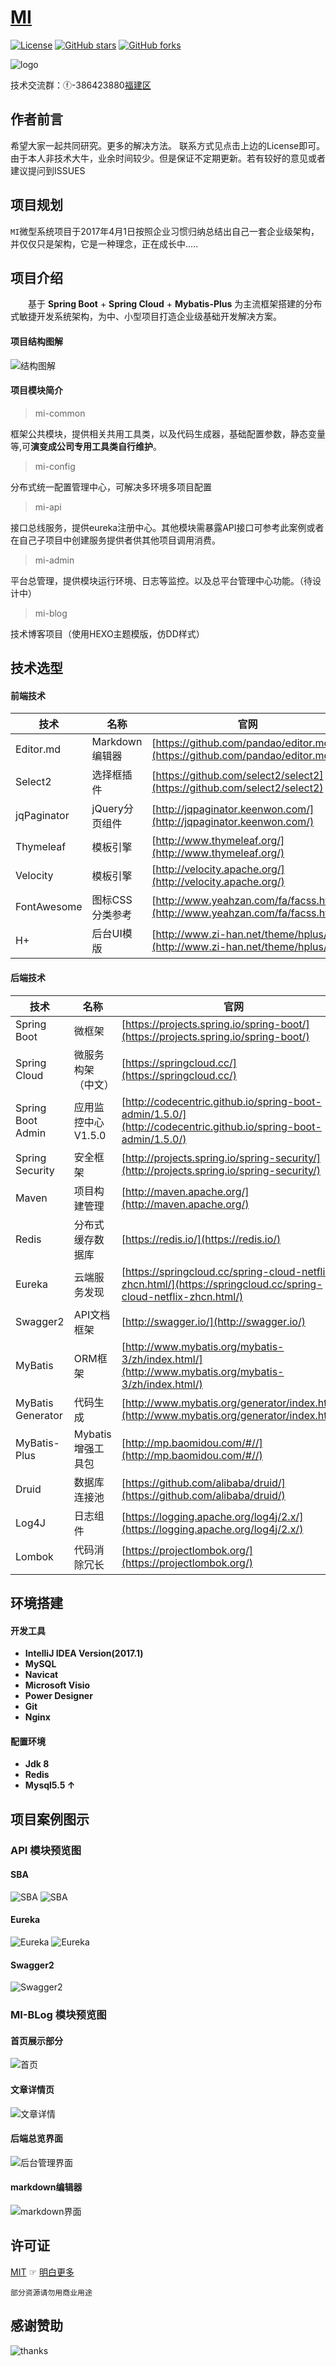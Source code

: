 # [MI](https://github.com/MIYAOW/MI)

[![License](https://img.shields.io/badge/license-MIT-blue.svg)](http://blog.csdn.net/fjnpysh)
[![GitHub stars](https://img.shields.io/github/stars/MIYAOW/MI.svg?style=social&label=Stars)](https://github.com/MIYAOW/MI)
[![GitHub forks](https://img.shields.io/github/forks/MIYAOW/MI.svg?style=social&label=Fork)](https://github.com/MIYAOW/MI)

![logo](.project-resouce/MILOGO-120x120.png)

技术交流群：ⓕ-386423880[福建区](https://jq.qq.com/?_wv=1027&k=517NHmC)

## 作者前言

   希望大家一起共同研究。更多的解决方法。 联系方式见点击上边的License即可。
   由于本人非技术大牛，业余时间较少。但是保证不定期更新。若有较好的意见或者建议提问到ISSUES

## 项目规划

   `MI`微型系统项目于2017年4月1日按照企业习惯归纳总结出自己一套企业级架构，并仅仅只是架构，它是一种理念，正在成长中.....

## 项目介绍

　　基于 **Spring Boot** + **Spring Cloud** + **Mybatis-Plus** 为主流框架搭建的分布式敏捷开发系统架构，为中、小型项目打造企业级基础开发解决方案。

#### 项目结构图解

![结构图解](.project-resouce/MI-PRO-O.png)

#### 项目模块简介

> mi-common

框架公共模块，提供相关共用工具类，以及代码生成器，基础配置参数，静态变量等,可**演变成公司专用工具类自行维护**。

> mi-config

分布式统一配置管理中心，可解决多环境多项目配置

> mi-api

接口总线服务，提供eureka注册中心。其他模块需暴露API接口可参考此案例或者在自己子项目中创建服务提供者供其他项目调用消费。

> mi-admin

平台总管理，提供模块运行环境、日志等监控。以及总平台管理中心功能。（待设计中）

> mi-blog

技术博客项目（使用HEXO主题模版，仿DD样式）


## 技术选型

#### 前端技术
技术 | 名称 | 官网
----|------|----
Editor.md | Markdown编辑器  | [https://github.com/pandao/editor.md](https://github.com/pandao/editor.md)
Select2 | 选择框插件  | [https://github.com/select2/select2](https://github.com/select2/select2)
jqPaginator | jQuery分页组件  | [http://jqpaginator.keenwon.com/](http://jqpaginator.keenwon.com/)
Thymeleaf | 模板引擎  | [http://www.thymeleaf.org/](http://www.thymeleaf.org/)
Velocity | 模板引擎  | [http://velocity.apache.org/](http://velocity.apache.org/)
FontAwesome | 图标CSS分类参考 | [http://www.yeahzan.com/fa/facss.html](http://www.yeahzan.com/fa/facss.html)
H+ | 后台UI模版 | [http://www.zi-han.net/theme/hplus/](http://www.zi-han.net/theme/hplus/)


#### 后端技术
技术 | 名称 | 官网
----|------|----
Spring Boot | 微框架  | [https://projects.spring.io/spring-boot/](https://projects.spring.io/spring-boot/)
Spring Cloud | 微服务构架（中文）  | [https://springcloud.cc/](https://springcloud.cc/)
Spring Boot Admin | 应用监控中心V1.5.0  | [http://codecentric.github.io/spring-boot-admin/1.5.0/](http://codecentric.github.io/spring-boot-admin/1.5.0/)
Spring Security | 安全框架  | [http://projects.spring.io/spring-security/](http://projects.spring.io/spring-security/)
Maven | 项目构建管理  | [http://maven.apache.org/](http://maven.apache.org/)
Redis | 分布式缓存数据库  | [https://redis.io/](https://redis.io/)
Eureka | 云端服务发现  | [https://springcloud.cc/spring-cloud-netflix-zhcn.html/](https://springcloud.cc/spring-cloud-netflix-zhcn.html/)
Swagger2 | API文档框架  | [http://swagger.io/](http://swagger.io/)
MyBatis | ORM框架  | [http://www.mybatis.org/mybatis-3/zh/index.html/](http://www.mybatis.org/mybatis-3/zh/index.html/)
MyBatis Generator | 代码生成  | [http://www.mybatis.org/generator/index.html/](http://www.mybatis.org/generator/index.html/)
MyBatis-Plus | Mybatis增强工具包  | [http://mp.baomidou.com/#//](http://mp.baomidou.com/#//)
Druid | 数据库连接池 | [https://github.com/alibaba/druid/](https://github.com/alibaba/druid/)
Log4J | 日志组件 | [https://logging.apache.org/log4j/2.x/](https://logging.apache.org/log4j/2.x/)
Lombok | 代码消除冗长 | [https://projectlombok.org/](https://projectlombok.org/)

## 环境搭建

#### 开发工具
- **IntelliJ IDEA Version(2017.1)**
- **MySQL** 
- **Navicat**
- **Microsoft Visio**
- **Power Designer**
- **Git**
- **Nginx**

#### 配置环境
 
- **Jdk 8**
- **Redis**
- **Mysql5.5 ↑**



## 项目案例图示

### API 模块预览图
#### SBA
![SBA](.project-resouce/项目效果图/SBA-v1.0.gif)
![SBA](.project-resouce/项目效果图/SBA监控项目环境.png)

#### Eureka
![Eureka](.project-resouce/项目效果图/eureka.png)
![Eureka](.project-resouce/项目效果图/sbad.png)

#### Swagger2
![Swagger2](.project-resouce/项目效果图/swagger2.gif)


### MI-BLog 模块预览图

#### 首页展示部分

![首页](.project-resouce/项目效果图/blog/index.jpg)

#### 文章详情页

![文章详情](.project-resouce/项目效果图/blog/detail.jpg)


#### 后端总览界面

![后台管理界面](.project-resouce/项目效果图/blog/background.jpg)

#### markdown编辑器

![markdown界面](.project-resouce/项目效果图/blog/markdown.jpg)



## 许可证

[MIT](https://github.com/MIYAOW/MI/blob/master/LICENSE "MIT") ☞ [明白更多](http://ovr5hz4v2.bkt.clouddn.com/licenses/MIT.jpg "MIT")

`部分资源请勿用商业用途`

## 感谢赞助
![thanks](.project-resouce/thanks.png)



